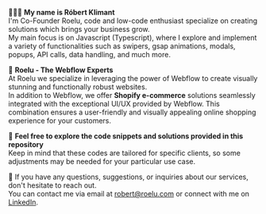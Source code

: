 👨🏻‍💻 <b>My name is Róbert Klimant</b> <br/>
I'm Co-Founder Roelu, code and low-code enthusiast specialize on creating solutions which brings your business grow. <br/> My main focus is on Javascript (Typescript), where I explore and implement a variety of functionalities such as swipers, gsap animations, modals, popups, API calls, data handling, and much more.

🎯 **Roelu - The Webflow Experts** <br/>
At Roelu we specialize in leveraging the power of Webflow to create visually stunning and functionally robust websites. <br/>
In addition to Webflow, we offer **Shopify e-commerce** solutions seamlessly integrated with the exceptional UI/UX provided by Webflow. This combination ensures a user-friendly and visually appealing online shopping experience for your customers. <br/>

🔧 **Feel free to explore the code snippets and solutions provided in this repository** <br/>
Keep in mind that these codes are tailored for specific clients, so some adjustments may be needed for your particular use case.

🚀 If you have any questions, suggestions, or inquiries about our services, don't hesitate to reach out. <br/>
You can contact me via email at robert@roelu.com or connect with me on <a href="https://www.linkedin.com/in/robertklimant/" target="_blank">LinkedIn</a>.
